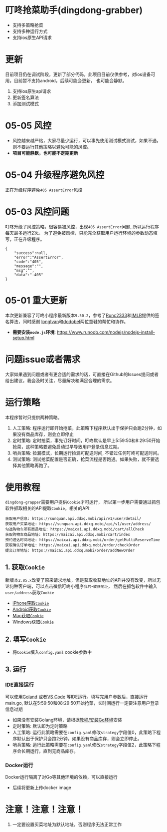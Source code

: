 # 叮咚抢菜助手(dingdong-grabber)

- 支持多策略抢菜
- 支持多种运行方式
- 支持ios原生API请求

# 更新

目前项目仍在调试阶段，更新了部分代码，此项目目前仅供参考，对ios设备可用，目前暂不支持android，后续可能会更新， 也可能会静默。

1. 支持ios原生api请求
2. 更新签名算法
3. 添加测试模式

# 05-05 风控

- 风控越来越严格，大家尽量少运行，可以事先使用测试模式测试，如果不通，则不要运行其他策略以避免可能的风控。
- **项目可能静默，也可能不定期更新**

# 05-04 升级程序避免风控

正在升级程序避免`405 AssertError`风控

# 05-03 风控问题

叮咚升级了风控策略，很容易被风控，出现`405 AssertError`问题, 所以运行程序每天最多运行2次。 为了避免被风控，只能完全获取用户运行环境的参数动态填写，正在升级程序。

```
{
    "success":null,
    "error":"AssertError",
    "code":"405",
    "message":"",
    "msg":"",
    "data":"-405"
}
```

# 05-01 重大更新

本次更新兼容了叮咚小程序最新版本`9.50.2`，参考了[Runc2333](https://github.com/Runc2333)和[IMLR](https://github.com/IMLR)提供的签名算法，同时感谢
[longIvan](https://github.com/longIvan)和[dodobel](https://github.com/dodobel)两位童鞋的帮忙和协作。

- **需要安装`node.js`环境**: https://www.runoob.com/nodejs/nodejs-install-setup.html

# 问题issue或者需求

大家如果遇到问题或者有更合适的需求的话，可直接在Github的Issues提问或者给出建议，我会及时关注，尽量解决和满足合理的需求。

# 运行策略

本程序暂时只提供两种策略。

1. 人工策略: 程序运行即开始抢菜，此策略下程序默认出于保护只会跑2分钟，如果没有商品库存，则会立即停止
2. 定时策略: 定时抢菜，事先订好时间，叮咚默认是早上5:59:50和8:29:50开始抢菜，这种策略要避免启动过早导致用户登录信息过期。
3. 哨兵策略: 捡漏模式，长期运行捡漏可配送时间, 不错过任何叮咚可配送时间。
4. 测试策略: 测试抢菜配置是否正确，抢菜流程是否跑通。如果失败，就不要选择其他策略再跑了。

# 使用教程

`dingdong-grapper`需要用户提供`Cookie`才可运行， 所以第一步用户需要通过抓包软件抓取相关的API提取`Cookie`。相关的API:

```
获取用户信息: https://sunquan.api.ddxq.mobi/api/v1/user/detail/
获取用户买菜地址: https://sunquan.api.ddxq.mobi/api/v1/user/address/    
勾选购物车所有商品地址: https://maicai.api.ddxq.mobi/cart/allCheck
获取购物车商品地址: https://maicai.api.ddxq.mobi/cart/index
预约送达时间地址: https://maicai.api.ddxq.mobi/order/getMultiReserveTime
获取确认订单地址: https://maicai.api.ddxq.mobi/order/checkOrder
提交订单地址: https://maicai.api.ddxq.mobi/order/addNewOrder
```

## 1. 获取`Cookie`

新版本`2.85.x`改变了原来请求地址，但是获取收获地址的API并没有改变，所以无论何种客户端，可以点击微信叮咚小程序`我的`-`收获地址`， 然后在抓包软件中输入`user/address`获取`Cookie`

- [iPhone获取`Cookie`](教程/cookie/iphone.md)
- [Android获取`Cookie`](教程/cookie/android.md)
- [Mac获取`Cookie`](教程/cookie/mac.md)
- [Windows获取`Cookie`](教程/cookie/windows.md)

## 2. 填写`Cookie`

- 将`Cookie`填入`config.yaml` cookie参数中

## 3. 运行

### IDE直接运行

可以使用[Goland](https://www.jetbrains.com/go/download/#section=mac) 或者[VS Code](https://code.visualstudio.com/download)
等IDE运行。填写完用户参数后，直接运行main.go, 默认在5:59:50和08:29:50开始抢菜，长时间运行一定要注意用户登录信息过期

- 如果没有安装Golang环境，请根据[教程/安装Go环境](教程/安装Go环境)安装
- 定时策略: 默认即为定时策略
- 人工策略: 运行此策略需要在`config.yaml`修改`strategy`字段值0，此策略下程序默认出于保护只会跑2分钟，如果没有商品库存，则会立即停止。
- 哨兵策略: 运行此策略需要在`config.yaml`修改`strategy`字段值2，此策略下程序会长期运行，直到无商品库存。

### Docker运行

Docker运行隔离了对Go等其他环境的依赖，可以直接运行

- 后续将更新上传docker image

# 注意！注意！注意！

1. 一定要设置买菜地址为默认地址，否则程序无法正常工作